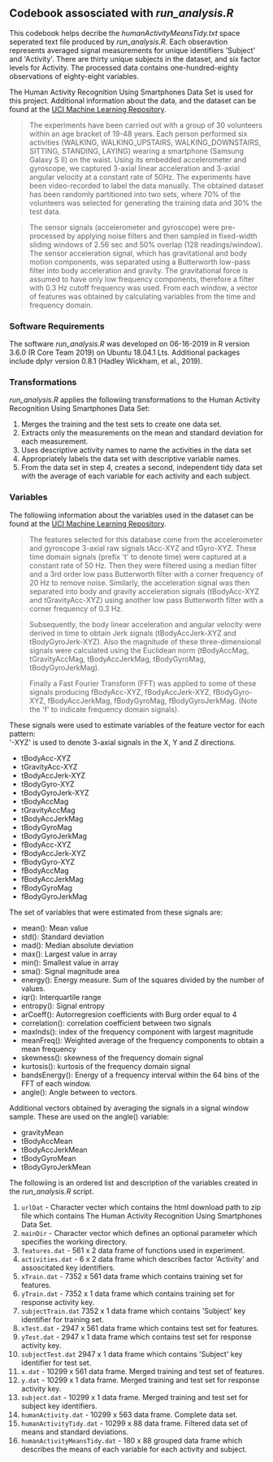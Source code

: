 ## Codebook assosciated with *run_analysis.R*
This codebook helps decribe the *humanActivityMeansTidy.txt* space seperated text file produced by *run_analysis.R*. Each obseravtion represents averaged signal measurements for unique identifiers 'Subject' and 'Activity'.  There are thirty unique subjects in the dataset, and six factor levels for Activity. The processed data contains one-hundred-eighty observations of eighty-eight variables.

The Human Activity Recognition Using Smartphones Data Set is used for this project. Additional information about the data, and the dataset can be found at the [UCI Machine Learning Repository](http://archive.ics.uci.edu/ml/datasets/Human+Activity+Recognition+Using+Smartphones#).

> The experiments have been carried out with a group of 30 volunteers within an age bracket of 19-48 years. Each person performed six activities (WALKING, WALKING\_UPSTAIRS, WALKING\_DOWNSTAIRS, SITTING, STANDING, LAYING) wearing a smartphone (Samsung Galaxy S II) on the waist. Using its embedded accelerometer and gyroscope, we captured 3-axial linear acceleration and 3-axial angular velocity at a constant rate of 50Hz. The experiments have been video-recorded to label the data manually. The obtained dataset has been randomly partitioned into two sets, where 70% of the volunteers was selected for generating the training data and 30% the test data.
 
> The sensor signals (accelerometer and gyroscope) were pre-processed by applying noise filters and then sampled in fixed-width sliding windows of 2.56 sec and 50% overlap (128 readings/window). The sensor acceleration signal, which has gravitational and body motion components, was separated using a Butterworth low-pass filter into body acceleration and gravity. The gravitational force is assumed to have only low frequency components, therefore a filter with 0.3 Hz cutoff frequency was used. From each window, a vector of features was obtained by calculating variables from the time and frequency domain.

### Software Requirements
The software *run_analysis.R* was developed on 06-16-2019 in R version 3.6.0 (R Core Team 2019) on Ubuntu 18.04.1 Lts. Additional packages
include dplyr version 0.8.1 (Hadley Wickham, et al., 2019).

### Transformations
*run_analysis.R* applies the followiing transformations to the Human Activity Recognition Using Smartphones Data Set:
1. Merges the training and the test sets to create one data set.
2. Extracts only the measurements on the mean and standard deviation for each measurement.
3. Uses descriptive activity names to name the activities in the data set
4. Appropriately labels the data set with descriptive variable names.
5. From the data set in step 4, creates a second, independent tidy data set with the average of each variable for each activity and each subject.

### Variables
The followiing information about the variables used in the dataset can be found at the [UCI Machine Learning Repository](http://archive.ics.uci.edu/ml/datasets/Human+Activity+Recognition+Using+Smartphones#).

> The features selected for this database come from the accelerometer and gyroscope 3-axial raw signals tAcc-XYZ and tGyro-XYZ. These time domain signals (prefix 't' to denote time) were captured at a constant rate of 50 Hz. Then they were filtered using a median filter and a 3rd order low pass Butterworth filter with a corner frequency of 20 Hz to remove noise. Similarly, the acceleration signal was then separated into body and gravity acceleration signals (tBodyAcc-XYZ and tGravityAcc-XYZ) using another low pass Butterworth filter with a corner frequency of 0.3 Hz. 

> Subsequently, the body linear acceleration and angular velocity were derived in time to obtain Jerk signals (tBodyAccJerk-XYZ and tBodyGyroJerk-XYZ). Also the magnitude of these three-dimensional signals were calculated using the Euclidean norm (tBodyAccMag, tGravityAccMag, tBodyAccJerkMag, tBodyGyroMag, tBodyGyroJerkMag). 

> Finally a Fast Fourier Transform (FFT) was applied to some of these signals producing fBodyAcc-XYZ, fBodyAccJerk-XYZ, fBodyGyro-XYZ, fBodyAccJerkMag, fBodyGyroMag, fBodyGyroJerkMag. (Note the 'f' to indicate frequency domain signals). 

These signals were used to estimate variables of the feature vector for each pattern:  
'-XYZ' is used to denote 3-axial signals in the X, Y and Z directions.
* tBodyAcc-XYZ
* tGravityAcc-XYZ
* tBodyAccJerk-XYZ
* tBodyGyro-XYZ
* tBodyGyroJerk-XYZ
* tBodyAccMag
* tGravityAccMag
* tBodyAccJerkMag
* tBodyGyroMag
* tBodyGyroJerkMag
* fBodyAcc-XYZ
* fBodyAccJerk-XYZ
* fBodyGyro-XYZ
* fBodyAccMag
* fBodyAccJerkMag
* fBodyGyroMag
* fBodyGyroJerkMag
 
The set of variables that were estimated from these signals are: 
* mean(): Mean value
* std(): Standard deviation
* mad(): Median absolute deviation 
* max(): Largest value in array
* min(): Smallest value in array
* sma(): Signal magnitude area
* energy(): Energy measure. Sum of the squares divided by the number of values. 
* iqr(): Interquartile range 
* entropy(): Signal entropy
* arCoeff(): Autorregresion coefficients with Burg order equal to 4
* correlation(): correlation coefficient between two signals
* maxInds(): index of the frequency component with largest magnitude
* meanFreq(): Weighted average of the frequency components to obtain a mean frequency
* skewness(): skewness of the frequency domain signal 
* kurtosis(): kurtosis of the frequency domain signal 
* bandsEnergy(): Energy of a frequency interval within the 64 bins of the FFT of each window.
* angle(): Angle between to vectors.

Additional vectors obtained by averaging the signals in a signal window sample. These are used on the angle() variable:

* gravityMean
* tBodyAccMean
* tBodyAccJerkMean
* tBodyGyroMean
* tBodyGyroJerkMean
 
 The followiing is an ordered list and description of the variables created in the *run_analysis.R* script.
 1. `urlDat` - Character vecter which contains the html download path to zip file which contains The Human Activity Recognition Using Smartphones Data Set.
 2. `mainDir` - Character vector which defines an optional parameter which specifies the working directory.
 3. `features.dat` - 561 x 2 data frame of functions used in experiment.
 4. `activities.dat` - 6 x 2 data frame which describes factor 'Activity' and assoscitated key identifiers.
 5. `xTrain.dat` - 7352 x 561 data frame which contains training set for features.
 6. `yTrain.dat` - 7352 x 1 data frame which contains training set for response activity key.
 7. `subjectTrain.dat` 7352 x 1 data frame which contains 'Subject' key identifier for training set.
 8. `xTest.dat` - 2947 x 561 data frame which contains test set for features.
 9. `yTest.dat` - 2947 x 1 data frame which contains test set for response activity key.
 10. `subjectTest.dat` 2947 x 1 data frame which contains 'Subject' key identifier for test set.
 11. `x.dat` - 10299 x 561 data frame. Merged training and test set of features.
 12. `y.dat` - 10299 x 1 data frame. Merged training and test set for response activity key.
 13. `subject.dat` - 10299 x 1 data frame. Merged training and test set for subject key identifiers.
 14. `humanActivity.dat` - 10299 x 563 data frame. Complete data set.
 15. `humanActivityTidy.dat` - 10299 x 88 data frame. Filtered data set of means and standard deviations.
 16. `humanActivityMeansTidy.dat` - 180 x 88  grouped data frame which describes the means of each variable for each activity and subject.
 




